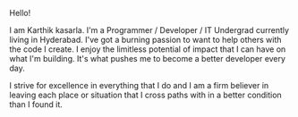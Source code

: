 Hello!

I am Karthik kasarla. I'm a  Programmer / Developer / IT Undergrad currently living in Hyderabad. I've got a burning passion to want to help others with the code I create. I enjoy the limitless potential of impact that I can have on what I'm building. It's what pushes me to become a better developer every day.

I strive for excellence in everything that I do and I am a firm believer in leaving each place or situation that I cross paths with in a better condition than I found it.

<!---
karthikkasarla6/karthikkasarla6 is a ✨ special ✨ repository because its `README.md` (this file) appears on your GitHub profile.
You can click the Preview link to take a look at your changes.
--->
